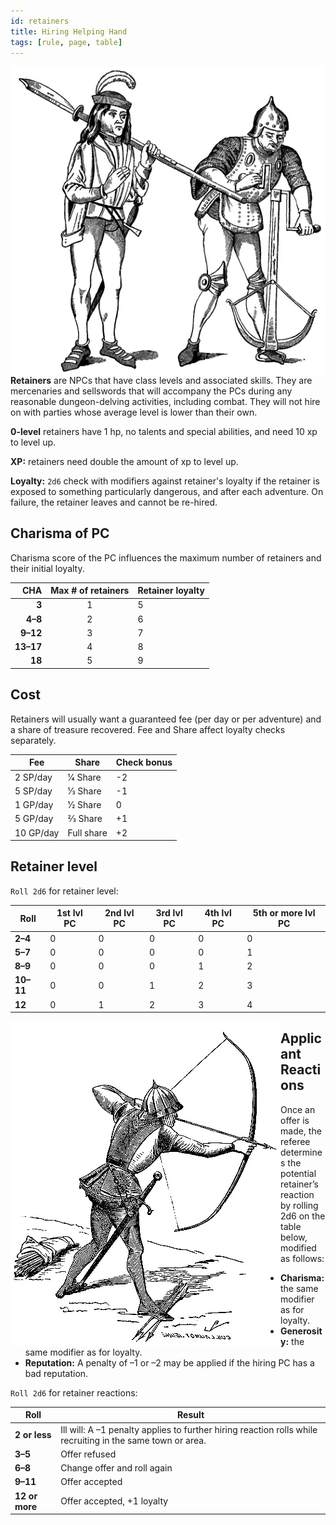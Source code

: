 ```yaml
---
id: retainers
title: Hiring Helping Hand
tags: [rule, page, table]
---
```


<img class="img-character" align="right" src="/img/retainer.webp"/>

**Retainers** are NPCs that have class levels and associated skills. They are mercenaries and sellswords that
will accompany the PCs during any reasonable dungeon-delving activities, including combat. They will not hire
on with parties whose average level is lower than their own.

**0-level** retainers have 1 hp, no talents and special abilities, and need 10 xp to level up.

**XP:** retainers need double the amount of xp to level up.

**Loyalty:** `2d6` check with modifiers against retainer's loyalty if the retainer is exposed to something particularly dangerous, and after each adventure. On failure, the retainer leaves and cannot be re-hired.

## Charisma of PC

Charisma score of the PC influences the maximum number of retainers and their initial loyalty.

|       CHA | Max # of retainers | Retainer loyalty |
| --------: | :----------------: | ---------------- |
|     **3** |         1          | 5                |
|   **4–8** |         2          | 6                |
|  **9–12** |         3          | 7                |
| **13–17** |         4          | 8                |
|    **18** |         5          | 9                |

## Cost

Retainers will usually want a guaranteed fee (per day or per adventure) and a share of treasure recovered. Fee and Share affect loyalty checks separately.

| Fee       | Share      | Check bonus |
| --------- | ---------- | ----------- |
| 2 SP/day  | 1⁄4 Share  | -2          |
| 5 SP/day  | 1⁄3 Share  | -1          |
| 1 GP/day  | 1⁄2 Share  | 0           |
| 5 GP/day  | 2⁄3 Share  | +1          |
| 10 GP/day | Full share | +2          |

## Retainer level

`Roll 2d6` for retainer level:

| Roll      | 1st lvl PC | 2nd lvl PC | 3rd lvl PC | 4th lvl PC | 5th or more lvl PC |
| --------- | ---------- | ---------- | ---------- | ---------- | ------------------ |
| **2–4**   | 0          | 0          | 0          | 0          | 0                  |
| **5–7**   | 0          | 0          | 0          | 0          | 1                  |
| **8–9**   | 0          | 0          | 0          | 1          | 2                  |
| **10–11** | 0          | 0          | 1          | 2          | 3                  |
| **12**    | 0          | 1          | 2          | 3          | 4                  |

<img class="img-character" align="left" src="/img/retainer2.webp"/>

## Applicant Reactions

Once an offer is made, the referee determines the potential retainer’s reaction by rolling 2d6 on the table below, modified as follows:

- **Charisma:** the same modifier as for loyalty.
- **Generosity:** the same modifier as for loyalty.
- **Reputation:** A penalty of –1 or –2 may be applied if the hiring PC has a bad reputation.

`Roll 2d6` for retainer reactions:

| Roll           | Result                                                                                                     |
| -------------- | ---------------------------------------------------------------------------------------------------------- |
| **2 or less**  | Ill will: A –1 penalty applies to further hiring reaction rolls while recruiting in the same town or area. |
| **3–5**        | Offer refused                                                                                              |
| **6–8**        | Change offer and roll again                                                                                |
| **9–11**       | Offer accepted                                                                                             |
| **12 or more** | Offer accepted, +1 loyalty                                                                                 |
